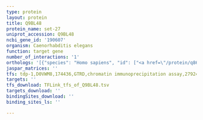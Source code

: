```yaml
---
type: protein
layout: protein
title: Q9BL48
protein_name: set-27
uniprot_accession: Q9BL48
ncbi_gene_id: '190607'
organism: Caenorhabditis elegans
function: target gene
number_of_interactions: '1'
orthologs: '[{"species": "Homo sapiens", "id": ["<a href=\"/protein/q86tu7\">Q86TU7</a>"]}, {"species": "Mus musculus", "id": ["<a href=\"/protein/q91wc0\">Q91WC0</a>"]}, {"species": "Rattus norvegicus", "id": ["G3V6U9"]}, {"species": "Drosophila melanogaster", "id": ["<a href=\"/protein/q9w3u1\">Q9W3U1</a>"]}, {"species": "Danio rerio", "id": ["<a href=\"/protein/e7fdi9\">E7FDI9</a>"]}]'
jaspar_matrices: ''
tfs: tdp-1,D0VWM8,174436,GTRD,chromatin immunoprecipitation assay,27924024%5Buid%5D,No
targets: ''
tfs_download: TFLink_tfs_of_Q9BL48.tsv
targets_download: ''
bindingSites_download: ''
binding_sites_ls: ''

---
```

